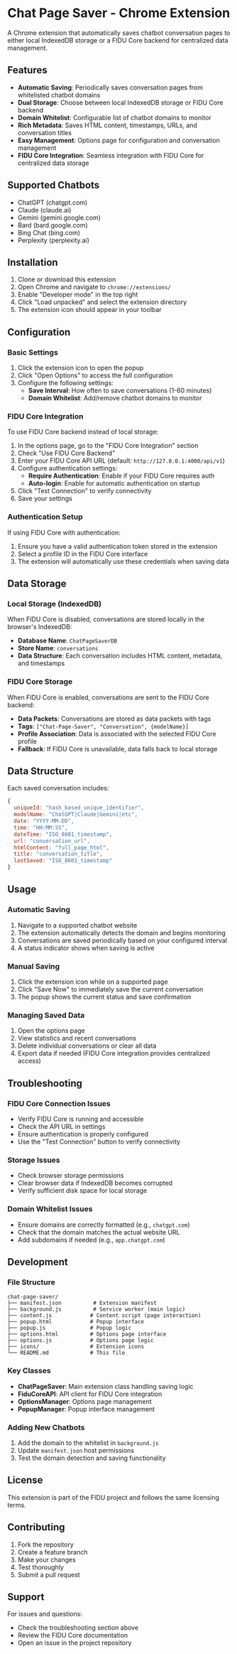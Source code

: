 # Chat Page Saver - Chrome Extension

A Chrome extension that automatically saves chatbot conversation pages to either local IndexedDB storage or a FIDU Core backend for centralized data management.

## Features

- **Automatic Saving**: Periodically saves conversation pages from whitelisted chatbot domains
- **Dual Storage**: Choose between local IndexedDB storage or FIDU Core backend
- **Domain Whitelist**: Configurable list of chatbot domains to monitor
- **Rich Metadata**: Saves HTML content, timestamps, URLs, and conversation titles
- **Easy Management**: Options page for configuration and conversation management
- **FIDU Core Integration**: Seamless integration with FIDU Core for centralized data storage

## Supported Chatbots

- ChatGPT (chatgpt.com)
- Claude (claude.ai)
- Gemini (gemini.google.com)
- Bard (bard.google.com)
- Bing Chat (bing.com)
- Perplexity (perplexity.ai)

## Installation

1. Clone or download this extension
2. Open Chrome and navigate to `chrome://extensions/`
3. Enable "Developer mode" in the top right
4. Click "Load unpacked" and select the extension directory
5. The extension icon should appear in your toolbar

## Configuration

### Basic Settings

1. Click the extension icon to open the popup
2. Click "Open Options" to access the full configuration
3. Configure the following settings:
   - **Save Interval**: How often to save conversations (1-60 minutes)
   - **Domain Whitelist**: Add/remove chatbot domains to monitor

### FIDU Core Integration

To use FIDU Core backend instead of local storage:

1. In the options page, go to the "FIDU Core Integration" section
2. Check "Use FIDU Core Backend"
3. Enter your FIDU Core API URL (default: `http://127.0.0.1:4000/api/v1`)
4. Configure authentication settings:
   - **Require Authentication**: Enable if your FIDU Core requires auth
   - **Auto-login**: Enable for automatic authentication on startup
5. Click "Test Connection" to verify connectivity
6. Save your settings

### Authentication Setup

If using FIDU Core with authentication:

1. Ensure you have a valid authentication token stored in the extension
2. Select a profile ID in the FIDU Core interface
3. The extension will automatically use these credentials when saving data

## Data Storage

### Local Storage (IndexedDB)

When FIDU Core is disabled, conversations are stored locally in the browser's IndexedDB:

- **Database Name**: `ChatPageSaverDB`
- **Store Name**: `conversations`
- **Data Structure**: Each conversation includes HTML content, metadata, and timestamps

### FIDU Core Storage

When FIDU Core is enabled, conversations are sent to the FIDU Core backend:

- **Data Packets**: Conversations are stored as data packets with tags
- **Tags**: `["Chat-Page-Saver", "Conversation", {modelName}]`
- **Profile Association**: Data is associated with the selected FIDU Core profile
- **Fallback**: If FIDU Core is unavailable, data falls back to local storage

## Data Structure

Each saved conversation includes:

```javascript
{
  uniqueId: "hash_based_unique_identifier",
  modelName: "ChatGPT|Claude|Gemini|etc",
  date: "YYYY-MM-DD",
  time: "HH:MM:SS",
  dateTime: "ISO_8601_timestamp",
  url: "conversation_url",
  htmlContent: "full_page_html",
  title: "conversation_title",
  lastSaved: "ISO_8601_timestamp"
}
```

## Usage

### Automatic Saving

1. Navigate to a supported chatbot website
2. The extension automatically detects the domain and begins monitoring
3. Conversations are saved periodically based on your configured interval
4. A status indicator shows when saving is active

### Manual Saving

1. Click the extension icon while on a supported page
2. Click "Save Now" to immediately save the current conversation
3. The popup shows the current status and save confirmation

### Managing Saved Data

1. Open the options page
2. View statistics and recent conversations
3. Delete individual conversations or clear all data
4. Export data if needed (FIDU Core integration provides centralized access)

## Troubleshooting

### FIDU Core Connection Issues

- Verify FIDU Core is running and accessible
- Check the API URL in settings
- Ensure authentication is properly configured
- Use the "Test Connection" button to verify connectivity

### Storage Issues

- Check browser storage permissions
- Clear browser data if IndexedDB becomes corrupted
- Verify sufficient disk space for local storage

### Domain Whitelist Issues

- Ensure domains are correctly formatted (e.g., `chatgpt.com`)
- Check that the domain matches the actual website URL
- Add subdomains if needed (e.g., `app.chatgpt.com`)

## Development

### File Structure

```
chat-page-saver/
├── manifest.json          # Extension manifest
├── background.js          # Service worker (main logic)
├── content.js            # Content script (page interaction)
├── popup.html            # Popup interface
├── popup.js              # Popup logic
├── options.html          # Options page interface
├── options.js            # Options page logic
├── icons/                # Extension icons
└── README.md             # This file
```

### Key Classes

- **ChatPageSaver**: Main extension class handling saving logic
- **FiduCoreAPI**: API client for FIDU Core integration
- **OptionsManager**: Options page management
- **PopupManager**: Popup interface management

### Adding New Chatbots

1. Add the domain to the whitelist in `background.js`
2. Update `manifest.json` host permissions
3. Test the domain detection and saving functionality

## License

This extension is part of the FIDU project and follows the same licensing terms.

## Contributing

1. Fork the repository
2. Create a feature branch
3. Make your changes
4. Test thoroughly
5. Submit a pull request

## Support

For issues and questions:
- Check the troubleshooting section above
- Review the FIDU Core documentation
- Open an issue in the project repository 
